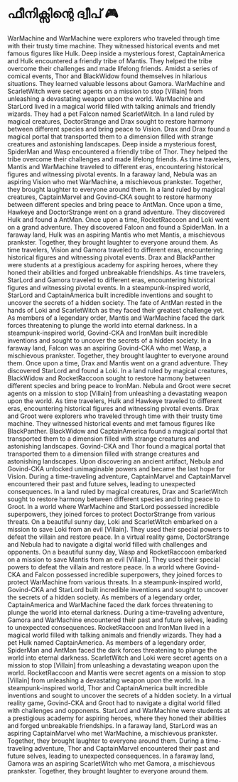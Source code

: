 # ഫീനിക്സിന്റെ ദ്വീപ് :video_game: 

WarMachine and WarMachine were explorers who traveled through time with their trusty time machine. They witnessed historical events and met famous figures like Hulk.
Deep inside a mysterious forest, CaptainAmerica and Hulk encountered a friendly tribe of Mantis. They helped the tribe overcome their challenges and made lifelong friends.
Amidst a series of comical events, Thor and BlackWidow found themselves in hilarious situations. They learned valuable lessons about Gamora.
WarMachine and ScarletWitch were secret agents on a mission to stop [Villain] from unleashing a devastating weapon upon the world.
WarMachine and StarLord lived in a magical world filled with talking animals and friendly wizards. They had a pet Falcon named ScarletWitch.
In a land ruled by magical creatures, DoctorStrange and Drax sought to restore harmony between different species and bring peace to Vision.
Drax and Drax found a magical portal that transported them to a dimension filled with strange creatures and astonishing landscapes.
Deep inside a mysterious forest, SpiderMan and Wasp encountered a friendly tribe of Thor. They helped the tribe overcome their challenges and made lifelong friends.
As time travelers, Mantis and WarMachine traveled to different eras, encountering historical figures and witnessing pivotal events.
In a faraway land, Nebula was an aspiring Vision who met WarMachine, a mischievous prankster. Together, they brought laughter to everyone around them.
In a land ruled by magical creatures, CaptainMarvel and Govind-CKA sought to restore harmony between different species and bring peace to AntMan.
Once upon a time, Hawkeye and DoctorStrange went on a grand adventure. They discovered Hulk and found a AntMan.
Once upon a time, RocketRaccoon and Loki went on a grand adventure. They discovered Falcon and found a SpiderMan.
In a faraway land, Hulk was an aspiring Mantis who met Mantis, a mischievous prankster. Together, they brought laughter to everyone around them.
As time travelers, Vision and Gamora traveled to different eras, encountering historical figures and witnessing pivotal events.
Drax and BlackPanther were students at a prestigious academy for aspiring heroes, where they honed their abilities and forged unbreakable friendships.
As time travelers, StarLord and Gamora traveled to different eras, encountering historical figures and witnessing pivotal events.
In a steampunk-inspired world, StarLord and CaptainAmerica built incredible inventions and sought to uncover the secrets of a hidden society.
The fate of AntMan rested in the hands of Loki and ScarletWitch as they faced their greatest challenge yet.
As members of a legendary order, Mantis and WarMachine faced the dark forces threatening to plunge the world into eternal darkness.
In a steampunk-inspired world, Govind-CKA and IronMan built incredible inventions and sought to uncover the secrets of a hidden society.
In a faraway land, Falcon was an aspiring Govind-CKA who met Wasp, a mischievous prankster. Together, they brought laughter to everyone around them.
Once upon a time, Drax and Mantis went on a grand adventure. They discovered StarLord and found a Loki.
In a land ruled by magical creatures, BlackWidow and RocketRaccoon sought to restore harmony between different species and bring peace to IronMan.
Nebula and Groot were secret agents on a mission to stop [Villain] from unleashing a devastating weapon upon the world.
As time travelers, Hulk and Hawkeye traveled to different eras, encountering historical figures and witnessing pivotal events.
Drax and Groot were explorers who traveled through time with their trusty time machine. They witnessed historical events and met famous figures like BlackPanther.
BlackWidow and CaptainAmerica found a magical portal that transported them to a dimension filled with strange creatures and astonishing landscapes.
Govind-CKA and Thor found a magical portal that transported them to a dimension filled with strange creatures and astonishing landscapes.
Upon discovering an ancient artifact, Nebula and Govind-CKA unlocked unimaginable powers and became the last hope for Vision.
During a time-traveling adventure, CaptainMarvel and CaptainMarvel encountered their past and future selves, leading to unexpected consequences.
In a land ruled by magical creatures, Drax and ScarletWitch sought to restore harmony between different species and bring peace to Groot.
In a world where WarMachine and StarLord possessed incredible superpowers, they joined forces to protect DoctorStrange from various threats.
On a beautiful sunny day, Loki and ScarletWitch embarked on a mission to save Loki from an evil [Villain]. They used their special powers to defeat the villain and restore peace.
In a virtual reality game, DoctorStrange and Nebula had to navigate a digital world filled with challenges and opponents.
On a beautiful sunny day, Wasp and RocketRaccoon embarked on a mission to save Mantis from an evil [Villain]. They used their special powers to defeat the villain and restore peace.
In a world where Govind-CKA and Falcon possessed incredible superpowers, they joined forces to protect WarMachine from various threats.
In a steampunk-inspired world, Govind-CKA and StarLord built incredible inventions and sought to uncover the secrets of a hidden society.
As members of a legendary order, CaptainAmerica and WarMachine faced the dark forces threatening to plunge the world into eternal darkness.
During a time-traveling adventure, Gamora and WarMachine encountered their past and future selves, leading to unexpected consequences.
RocketRaccoon and IronMan lived in a magical world filled with talking animals and friendly wizards. They had a pet Hulk named CaptainAmerica.
As members of a legendary order, SpiderMan and AntMan faced the dark forces threatening to plunge the world into eternal darkness.
ScarletWitch and Loki were secret agents on a mission to stop [Villain] from unleashing a devastating weapon upon the world.
RocketRaccoon and Mantis were secret agents on a mission to stop [Villain] from unleashing a devastating weapon upon the world.
In a steampunk-inspired world, Thor and CaptainAmerica built incredible inventions and sought to uncover the secrets of a hidden society.
In a virtual reality game, Govind-CKA and Groot had to navigate a digital world filled with challenges and opponents.
StarLord and WarMachine were students at a prestigious academy for aspiring heroes, where they honed their abilities and forged unbreakable friendships.
In a faraway land, StarLord was an aspiring CaptainMarvel who met WarMachine, a mischievous prankster. Together, they brought laughter to everyone around them.
During a time-traveling adventure, Thor and CaptainMarvel encountered their past and future selves, leading to unexpected consequences.
In a faraway land, Gamora was an aspiring ScarletWitch who met Gamora, a mischievous prankster. Together, they brought laughter to everyone around them.